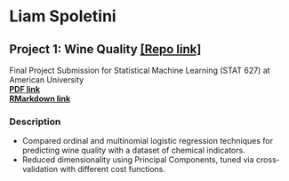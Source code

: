 # Liam Spoletini
## Project 1: Wine Quality [[Repo link]](https://github.com/Lspoletini/WineHearts)
Final Project Submission for Statistical Machine Learning (STAT 627) at American University   
[**PDF link**](https://github.com/Lspoletini/WineHearts/blob/main/R/FinalProject.pdf)  
[**RMarkdown link**](https://github.com/Lspoletini/WineHearts/blob/main/R/FinalProject.Rmd)    
### Description
- Compared ordinal and multinomial logistic regression techniques for predicting wine quality with a dataset of chemical indicators.
- Reduced dimensionality using Principal Components, tuned via cross-validation with different cost functions.
